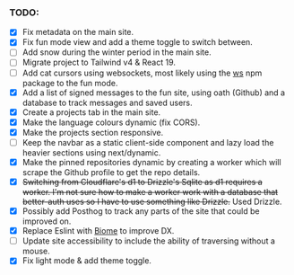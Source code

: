 ### TODO:

- [x] Fix metadata on the main site.
- [x] Fix fun mode view and add a theme toggle to switch between.
- [ ] Add snow during the winter period in the main site.
- [ ] Migrate project to Tailwind v4 & React 19.
- [ ] Add cat cursors using websockets, most likely using the [ws](https://www.npmjs.com/package/ws) npm package to the fun mode.
- [x] Add a list of signed messages to the fun site, using oath (Github) and a database to track messages and saved users.
- [x] Create a projects tab in the main site.
- [x] Make the language colours dynamic (fix CORS).
- [x] Make the projects section responsive.
- [ ] Keep the navbar as a static client-side component and lazy load the heavier sections using next/dynamic.
- [x] Make the pinned repositories dynamic by creating a worker which will scrape the Github profile to get the repo details.
- [x] ~~Switching from Cloudflare's d1 to Drizzle's Sqlite as d1 requires a worker. I'm not sure how to make a worker work with a database that better-auth uses so I have to use something like Drizzle.~~ Used Drizzle.
- [x] Possibly add Posthog to track any parts of the site that could be improved on.
- [x] Replace Eslint with [Biome](https://biomejs.dev) to improve DX.
- [ ] Update site accessibility to include the ability of traversing without a mouse.
- [x] Fix light mode & add theme toggle.
